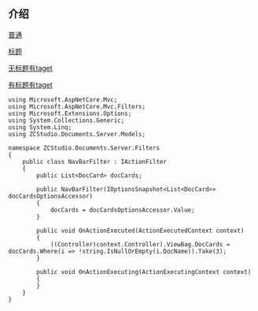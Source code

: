 ## 介绍

[普通](https://github.com/zackability/ZCStudio.Documents.Server)

[标题](https://github.com/zackability/ZCStudio.Documents.Server "转到代码")

[无标题有taget](https://github.com/zackability/ZCStudio.Documents.Server "|_blank")

[有标题有taget](https://github.com/zackability/ZCStudio.Documents.Server "转到代码|_blank")

	using Microsoft.AspNetCore.Mvc;
	using Microsoft.AspNetCore.Mvc.Filters;
	using Microsoft.Extensions.Options;
	using System.Collections.Generic;
	using System.Linq;
	using ZCStudio.Documents.Server.Models;
	
	namespace ZCStudio.Documents.Server.Filters
	{
	    public class NavBarFilter : IActionFilter
	    {
	        public List<DocCard> docCards;
	
	        public NavBarFilter(IOptionsSnapshot<List<DocCard>> docCardsOptionsAccessor)
	        {
	            docCards = docCardsOptionsAccessor.Value;
	        }
	
	        public void OnActionExecuted(ActionExecutedContext context)
	        {
	            ((Controller)context.Controller).ViewBag.DocCards = docCards.Where(i => !string.IsNullOrEmpty(i.DocName)).Take(3);
	        }
	
	        public void OnActionExecuting(ActionExecutingContext context)
	        {
	        }
	    }
	}